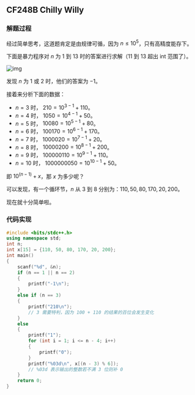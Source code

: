 ## CF248B Chilly Willy

### 解题过程

经过简单思考，这道题肯定是由规律可循，因为 $n \le 10^5$，只有高精度能存下。

下面是暴力程序对 $n$ 为 $1$ 到 $13$ 时的答案进行求解（$11$ 到 $13$ 超出 int 范围了）。

![img](https://img2023.cnblogs.com/blog/3223200/202306/3223200-20230621171646228-375938388.png)

发现 $n$ 为 $1$ 或 $2$ 时，他们的答案为 $-1$。

接着来分析下面的数据：

- $n = 3$ 时， $210 = 10^{3 - 1} + 110$。
- $n = 4$ 时， $1050 = 10^{4 - 1} + 50$。
- $n = 5$ 时， $10080 = 10^{5 - 1} + 80$。
- $n = 6$ 时， $100170 = 10^{6 - 1} + 170$。
- $n = 7$ 时， $1000020 = 10^{7 - 1} + 20$。
- $n = 8$ 时， $10000200 = 10^{8 - 1} + 200$。
- $n = 9$ 时， $100000110 = 10^{9 - 1} + 110$。
- $n = 10$ 时， $1000000050 = 10^{10 - 1} + 50$。

即 $10^{(n-1)} + x$，那 $x$ 为多少呢？

可以发现，有一个循环节，$n$ 从 $3$ 到 $8$ 分别为：$110,50,80,170,20,200$。

现在就十分简单啦。

### 代码实现

```cpp
#include <bits/stdc++.h>
using namespace std;
int n;
int x[15] = {110, 50, 80, 170, 20, 200};
int main()
{
    scanf("%d", &n);
    if (n == 1 || n == 2)
    {
        printf("-1\n");
    }
    else if (n == 3)
    {
        printf("210\n");
        // 3 需要特判，因为 100 + 110 的结果的百位会发生变化
    }
    else
    {
        printf("1");
        for (int i = 1; i <= n - 4; i++)
        {
            printf("0");
        }
        printf("%03d\n", x[(n - 3) % 6]);
        // %03d 表示输出的整数若不满 3 位则补 0
    }
    return 0;
}
```